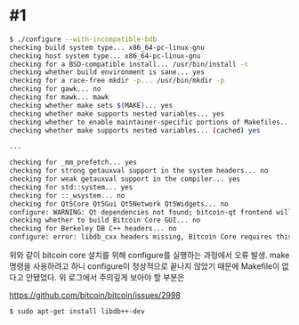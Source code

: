 # #1
``` bash
$ ./configure --with-incompatible-bdb
checking build system type... x86_64-pc-linux-gnu
checking host system type... x86_64-pc-linux-gnu
checking for a BSD-compatible install... /usr/bin/install -c
checking whether build environment is sane... yes
checking for a race-free mkdir -p... /usr/bin/mkdir -p
checking for gawk... no
checking for mawk... mawk
checking whether make sets $(MAKE)... yes
checking whether make supports nested variables... yes
checking whether to enable maintainer-specific portions of Makefiles... yes
checking whether make supports nested variables... (cached) yes

...

checking for _mm_prefetch... yes
checking for strong getauxval support in the system headers... no
checking for weak getauxval support in the compiler... yes
checking for std::system... yes
checking for ::_wsystem... no
checking for Qt5Core Qt5Gui Qt5Network Qt5Widgets... no
configure: WARNING: Qt dependencies not found; bitcoin-qt frontend will not be built
checking whether to build Bitcoin Core GUI... no
checking for Berkeley DB C++ headers... no
configure: error: libdb_cxx headers missing, Bitcoin Core requires this library for wallet functionality (--disable-wallet to disable wallet functionality)
```
위와 같이 bitcoin core 설치를 위해 configure를 실행하는 과정에서 오류 발생.
make 명령을 사용하려고 하니 configure이 정상적으로 끝나지 않았기 때문에 Makefile이 없다고 안됐었다.
위 로그에서 주의깊게 보아야 할 부분은 

https://github.com/bitcoin/bitcoin/issues/2998

``` bash
$ sudo apt-get install libdb++-dev
```